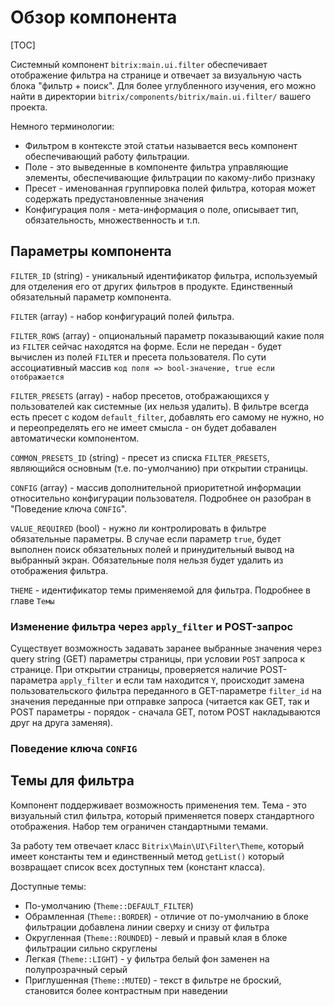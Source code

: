 # Обзор компонента

[TOC]

Системный компонент `bitrix:main.ui.filter` обеспечивает отображение фильтра на странице и отвечает за визуальную часть блока "фильтр + поиск".
Для более углубленного изучения, его можно найти в директории `bitrix/components/bitrix/main.ui.filter/` вашего проекта.

Немного терминологии:
- Фильтром в контексте этой статьи называется весь компонент обеспечивающий работу фильтрации.
- Поле - это выведенные в компоненте фильтра управляющие элементы, обеспечивающие фильтрации по какому-либо признаку
- Пресет - именованная группировка полей фильтра, которая может содержать предустановленные значения
- Конфигурация поля - мета-информация о поле, описывает тип, обязательность, множественность и т.п.

## Параметры компонента

`FILTER_ID` (string) - уникальный идентификатор фильтра, используемый для отделения его от других фильтров в продукте. Единственный обязательный параметр компонента.

`FILTER` (array) - набор конфигураций полей фильтра.

`FILTER_ROWS` (array) - опциональный параметр показывающий какие поля из `FILTER` сейчас находятся на форме. Если не передан - будет вычислен из полей `FILTER` и пресета пользователя. По сути ассоциативный массив `код поля => bool-значение, true если отображается`

`FILTER_PRESETS` (array) - набор пресетов, отображающихся у пользователей как системные (их нельзя удалить).
В фильтре всегда есть пресет с кодом `default_filter`, добавлять его самому не нужно, но и переопределять его не имеет смысла - он будет добавален автоматически компонентом.

`COMMON_PRESETS_ID` (string) - пресет из списка `FILTER_PRESETS`, являющийся основным (т.е. по-умолчанию) при открытии страницы.

`CONFIG` (array) - массив дополнительной приоритетной информации относительно конфигурации пользователя. Подробнее он разобран в "Поведение ключа `CONFIG`".

`VALUE_REQUIRED` (bool) - нужно ли контролировать в фильтре обязательные параметры. В случае если параметр `true`, будет выполнен поиск обязательных полей и принудительный вывод на выбранный экран. Обязательные поля нельзя будет удалить из отображения фильтра.

`THEME` - идентификатор темы применяемой для фильтра. Подробнее в главе `Темы`


### Изменение фильтра через `apply_filter` и POST-запрос

Существует возможность задавать заранее выбранные значения через query string (GET) параметры страницы, при условии `POST` запроса к странице.
При открытии страницы, проверяется наличие POST-параметра `apply_filter` и если там находится `Y`, происходит замена пользовательского фильтра переданного в GET-параметре `filter_id` на значения переданные при отправке запроса (читается как GET, так и POST параметры - порядок - сначала GET, потом POST накладываются друг на друга заменяя).


### Поведение ключа `CONFIG`




## Темы для фильтра

Компонент поддерживает возможность применения тем. Тема - это визуальный стил фильтра, который применяется поверх стандартного отображения.
Набор тем ограничен стандартными темами.

За работу тем отвечает класс `Bitrix\Main\UI\Filter\Theme`, который имеет константы тем и единственный метод `getList()` который возвращает список всех доступных тем (констант класса).

Доступные темы:

- По-умолчанию (`Theme::DEFAULT_FILTER`)
- Обрамленная (`Theme::BORDER`) - отличие от по-умолчанию в блоке фильтрации добавлена линии сверху и снизу от фильтра
- Округленная (`Theme::ROUNDED`) - левый и правый клая в блоке фильтрации сильно скруглены
- Легкая (`Theme::LIGHT`) - у фильтра белый фон заменен на полупрозрачный серый
- Приглушенная (`Theme::MUTED`) - текст в фильтре не броский, становится более контрастным при наведении 